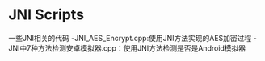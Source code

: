# JNI Scripts
一些JNI相关的代码
-JNI_AES_Encrypt.cpp:使用JNI方法实现的AES加密过程
-JNI中7种方法检测安卓模拟器.cpp：使用JNI方法检测是否是Android模拟器
